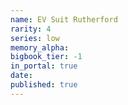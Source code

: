 ```yaml
---
name: EV Suit Rutherford
rarity: 4
series: low
memory_alpha:
bigbook_tier: -1
in_portal: true
date:
published: true
---
```




